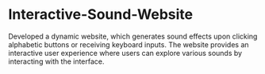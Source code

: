 # Interactive-Sound-Website
Developed a dynamic website, which generates sound effects upon clicking alphabetic buttons or receiving keyboard inputs. The website provides an interactive user experience where users can explore various sounds by interacting with the interface.
